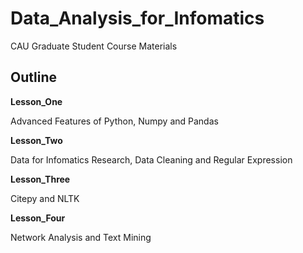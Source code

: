 # Data_Analysis_for_Infomatics
CAU Graduate Student Course Materials

## Outline

**Lesson_One**

Advanced Features of Python, Numpy and Pandas

**Lesson_Two**

Data for Infomatics Research, Data Cleaning and Regular Expression

**Lesson_Three**

Citepy and NLTK

**Lesson_Four**

Network Analysis and Text Mining